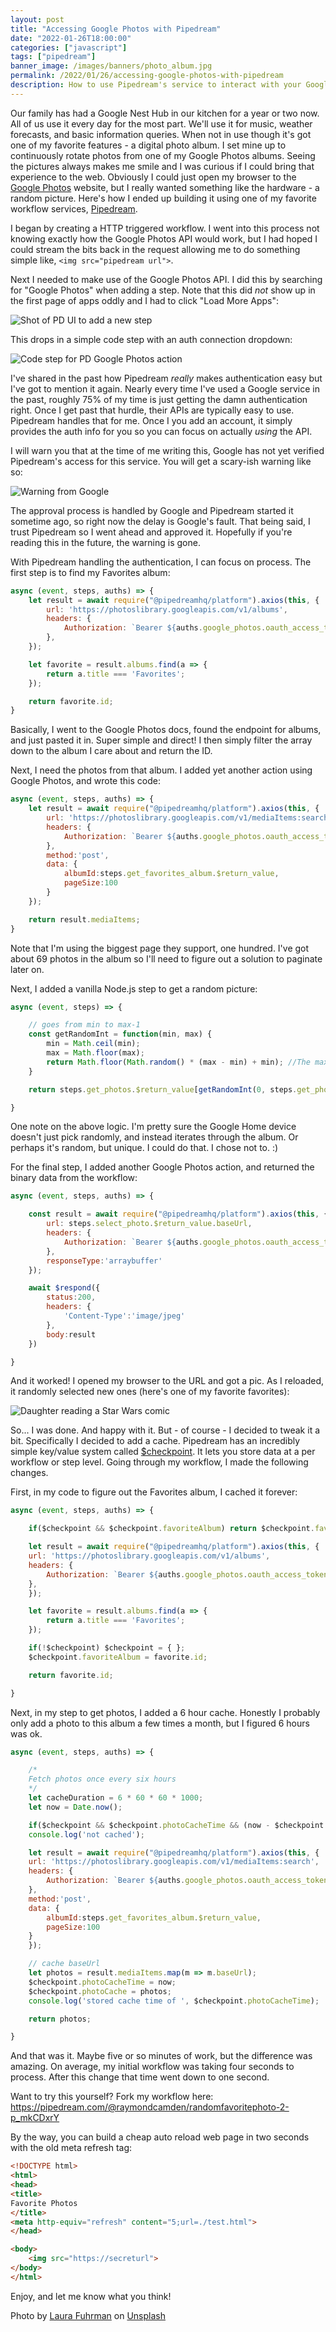 ```yaml
---
layout: post
title: "Accessing Google Photos with Pipedream"
date: "2022-01-26T18:00:00"
categories: ["javascript"]
tags: ["pipedream"]
banner_image: /images/banners/photo_album.jpg
permalink: /2022/01/26/accessing-google-photos-with-pipedream
description: How to use Pipedream's service to interact with your Google Photos
---
```


Our family has had a Google Nest Hub in our kitchen for a year or two now. All of us use it every day for the most part. We'll use it for music, weather forecasts, and basic information queries. When not in use though it's got one of my favorite features - a digital photo album. I set mine up to continuously rotate photos from one of my Google Photos albums. Seeing the pictures always makes me smile and I was curious if I could bring that experience to the web. Obviously I could just open my browser to the [Google Photos](https://photos.google.com) website, but I really wanted something like the hardware - a random picture. Here's how I ended up building it using one of my favorite workflow services, [Pipedream](https://pipedream.com).

I began by creating a HTTP triggered workflow. I went into this process not knowing exactly how the Google Photos API would work, but I had hoped I could stream the bits back in the request allowing me to do something simple like, `<img src="pipedream url">`. 

Next I needed to make use of the Google Photos API. I did this by searching for "Google Photos" when adding a step. Note that this did *not* show up in the first page of apps oddly and I had to click "Load More Apps":

<p>
<img data-src="https://static.raymondcamden.com/images/2022/01/photos1.jpg" alt="Shot of PD UI to add a new step" class="lazyload imgborder imgcenter">
</p>

This drops in a simple code step with an auth connection dropdown:

<p>
<img data-src="https://static.raymondcamden.com/images/2022/01/photos2.jpg" alt="Code step for PD Google Photos action" class="lazyload imgborder imgcenter">
</p>

I've shared in the past how Pipedream *really* makes authentication easy but I've got to mention it again. Nearly every time I've used a Google service in the past, roughly 75% of my time is just getting the damn authentication right. Once I get past that hurdle, their APIs are typically easy to use. Pipedream handles that for me. Once I you add an account, it simply provides the auth info for you so you can focus on actually *using* the API.

I will warn you that at the time of me writing this, Google has not yet verified Pipedream's access for this service. You will get a scary-ish warning like so:

<p>
<img data-src="https://static.raymondcamden.com/images/2022/01/photos3.jpg" alt="Warning from Google" class="lazyload imgborder imgcenter">
</p>

The approval process is handled by Google and Pipedream started it sometime ago, so right now the delay is Google's fault. That being said, I trust Pipedream so I went ahead and approved it. Hopefully if you're reading this in the future, the warning is gone. 

With Pipedream handling the authentication, I can focus on process. The first step is to find my Favorites album:

```js
async (event, steps, auths) => {
	let result = await require("@pipedreamhq/platform").axios(this, {
		url: 'https://photoslibrary.googleapis.com/v1/albums',
		headers: {
			Authorization: `Bearer ${auths.google_photos.oauth_access_token}`,
		},
	});

	let favorite = result.albums.find(a => {
		return a.title === 'Favorites';
	});

	return favorite.id;
}
```

Basically, I went to the Google Photos docs, found the endpoint for albums, and just pasted it in. Super simple and direct! I then simply filter the array down to the album I care about and return the ID.

Next, I need the photos from that album. I added yet another action using Google Photos, and wrote this code:


```js
async (event, steps, auths) => {
	let result = await require("@pipedreamhq/platform").axios(this, {
		url: 'https://photoslibrary.googleapis.com/v1/mediaItems:search',
		headers: {
			Authorization: `Bearer ${auths.google_photos.oauth_access_token}`,
		},
		method:'post',
		data: {
			albumId:steps.get_favorites_album.$return_value,
			pageSize:100
		}
	});

	return result.mediaItems;
}
```

Note that I'm using the biggest page they support, one hundred. I've got about 69 photos in the album so I'll need to figure out a solution to paginate later on. 

Next, I added a vanilla Node.js step to get a random picture:

```js
async (event, steps) => {

	// goes from min to max-1
	const getRandomInt = function(min, max) {
		min = Math.ceil(min);
		max = Math.floor(max);
		return Math.floor(Math.random() * (max - min) + min); //The maximum is exclusive and the minimum is inclusive
	}

	return steps.get_photos.$return_value[getRandomInt(0, steps.get_photos.$return_value.length)];

}
```

One note on the above logic. I'm pretty sure the Google Home device doesn't just pick randomly, and instead iterates through the album. Or perhaps it's random, but unique. I could do that. I chose not to. :) 

For the final step, I added another Google Photos action, and returned the binary data from the workflow:

```js
async (event, steps, auths) => {

	const result = await require("@pipedreamhq/platform").axios(this, {
		url: steps.select_photo.$return_value.baseUrl,
		headers: {
			Authorization: `Bearer ${auths.google_photos.oauth_access_token}`,
		},
		responseType:'arraybuffer'
	});

	await $respond({
		status:200,
		headers: {
			'Content-Type':'image/jpeg'
		},
		body:result
	})

}
```

And it worked! I opened my browser to the URL and got a pic. As I reloaded, it randomly selected new ones (here's one of my favorite favorites):

<p>
<img data-src="https://static.raymondcamden.com/images/2022/01/photos4.jpg" alt="Daughter reading a Star Wars comic" class="lazyload imgborder imgcenter">
</p>

So... I was done. And happy with it. But - of course - I decided to tweak it a bit. Specifically I decided to add a cache. Pipedream has an incredibly simple key/value system called [$checkpoint](https://pipedream.com/docs/workflows/steps/code/state/#workflow-state). It lets you store data at a per workflow or step level. Going through my workflow, I made the following changes.

First, in my code to figure out the Favorites album, I cached it forever:

```js
async (event, steps, auths) => {

	if($checkpoint && $checkpoint.favoriteAlbum) return $checkpoint.favoriteAlbum;

	let result = await require("@pipedreamhq/platform").axios(this, {
	url: 'https://photoslibrary.googleapis.com/v1/albums',
	headers: {
		Authorization: `Bearer ${auths.google_photos.oauth_access_token}`,
	},
	});

	let favorite = result.albums.find(a => {
		return a.title === 'Favorites';
	});

	if(!$checkpoint) $checkpoint = { };
	$checkpoint.favoriteAlbum = favorite.id;

	return favorite.id;

}
```

Next, in my step to get photos, I added a 6 hour cache. Honestly I probably only add a photo to this album a few times a month, but I figured 6 hours was ok.

```js
async (event, steps, auths) => {

	/*
	Fetch photos once every six hours
	*/
	let cacheDuration = 6 * 60 * 60 * 1000;
	let now = Date.now();

	if($checkpoint && $checkpoint.photoCacheTime && (now - $checkpoint.photoCacheTime < cacheDuration) && $checkpoint.photoCache) return $checkpoint.photoCache;
	console.log('not cached'); 

	let result = await require("@pipedreamhq/platform").axios(this, {
	url: 'https://photoslibrary.googleapis.com/v1/mediaItems:search',
	headers: {
		Authorization: `Bearer ${auths.google_photos.oauth_access_token}`,
	},
	method:'post',
	data: {
		albumId:steps.get_favorites_album.$return_value,
		pageSize:100
	}
	});

	// cache baseUrl
	let photos = result.mediaItems.map(m => m.baseUrl);
	$checkpoint.photoCacheTime = now;
	$checkpoint.photoCache = photos;
	console.log('stored cache time of ', $checkpoint.photoCacheTime);

	return photos;

}
```

And that was it. Maybe five or so minutes of work, but the difference was amazing. On average, my initial workflow was taking four seconds to process. After this change that time went down to one second. 

Want to try this yourself? Fork my workflow here: <https://pipedream.com/@raymondcamden/randomfavoritephoto-2-p_mkCDxrY>

By the way, you can build a cheap auto reload web page in two seconds with the old meta refresh tag:

```html
<!DOCTYPE html>
<html>
<head>
<title>
Favorite Photos
</title>
<meta http-equiv="refresh" content="5;url=./test.html">
</head>

<body>
	<img src="https://secreturl">
</body>
</html>
```

Enjoy, and let me know what you think!

Photo by <a href="https://unsplash.com/@lauracathleen?utm_source=unsplash&utm_medium=referral&utm_content=creditCopyText">Laura Fuhrman</a> on <a href="https://unsplash.com/s/photos/photo-album?utm_source=unsplash&utm_medium=referral&utm_content=creditCopyText">Unsplash</a>
  

